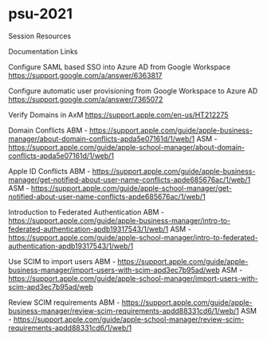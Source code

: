 # psu-2021
Session Resources 


Documentation Links 

Configure SAML based SSO into Azure AD from Google Workspace
https://support.google.com/a/answer/6363817

Configure automatic user provisioning from Google Workspace to Azure AD
https://support.google.com/a/answer/7365072

Verify Domains in AxM
https://support.apple.com/en-us/HT212275

Domain Conflicts 
ABM - https://support.apple.com/guide/apple-business-manager/about-domain-conflicts-apda5e07161d/1/web/1
ASM - https://support.apple.com/guide/apple-school-manager/about-domain-conflicts-apda5e07161d/1/web/1


Apple ID Conflicts 
ABM - https://support.apple.com/guide/apple-business-manager/get-notified-about-user-name-conflicts-apde685676ac/1/web/1
ASM - https://support.apple.com/guide/apple-school-manager/get-notified-about-user-name-conflicts-apde685676ac/1/web/1

Introduction to Federated Authentication 
ABM - https://support.apple.com/guide/apple-business-manager/intro-to-federated-authentication-apdb19317543/1/web/1
ASM - https://support.apple.com/guide/apple-school-manager/intro-to-federated-authentication-apdb19317543/1/web/1

Use SCIM to import users
ABM - https://support.apple.com/guide/apple-business-manager/import-users-with-scim-apd3ec7b95ad/web
ASM - https://support.apple.com/guide/apple-school-manager/import-users-with-scim-apd3ec7b95ad/web

Review SCIM requirements 
ABM - https://support.apple.com/guide/apple-business-manager/review-scim-requirements-apdd88331cd6/1/web/1
ASM - https://support.apple.com/guide/apple-school-manager/review-scim-requirements-apdd88331cd6/1/web/1
